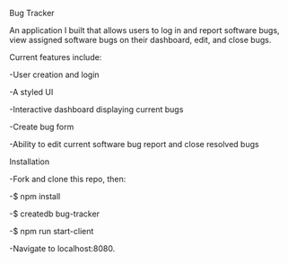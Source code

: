 Bug Tracker

An application I built that allows users to log in and report software bugs, view assigned software bugs on their dashboard, edit, and close bugs.

Current features include:

-User creation and login

-A styled UI

-Interactive dashboard displaying current bugs

-Create bug form

-Ability to edit current software bug report and close resolved bugs


Installation

-Fork and clone this repo, then:

-$ npm install

-$ createdb bug-tracker

-$ npm run start-client

-Navigate to localhost:8080.





